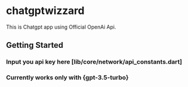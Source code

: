 # chatgptwizzard

This is Chatgpt app using Official OpenAi Api.

## Getting Started
### Input you api key here [lib/core/network/api_constants.dart]
### Currently works only with {gpt-3.5-turbo}

